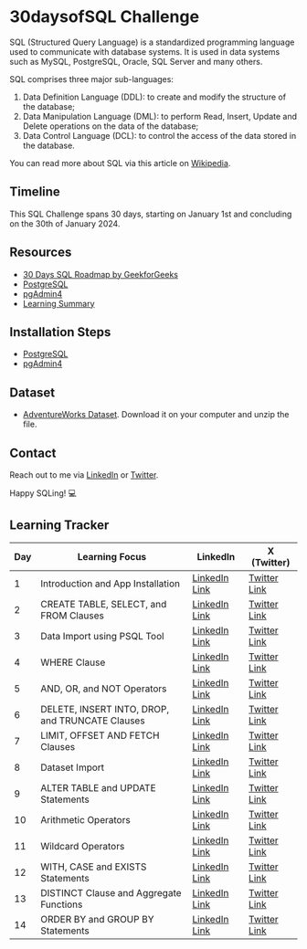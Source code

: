 # 30daysofSQL Challenge

SQL (Structured Query Language) is a standardized programming language used to communicate with database systems. It is used in data systems such as MySQL, PostgreSQL, Oracle, SQL Server and many others.

SQL comprises three major sub-languages:
1. Data Definition Language (DDL): to create and modify the structure of the database;
2. Data Manipulation Language (DML): to perform Read, Insert, Update and Delete operations on the data of the database;
3. Data Control Language (DCL): to control the access of the data stored in the database.

You can read more about SQL via this article on [Wikipedia](https://en.wikipedia.org/wiki/SQL).

## Timeline
This SQL Challenge spans 30 days, starting on January 1st and concluding on the 30th of January 2024.

## Resources
- [30 Days SQL Roadmap by GeekforGeeks](https://www.geeksforgeeks.org/30-days-of-sql-from-basic-to-advanced-level/)
- [PostgreSQL](https://www.postgresql.org/download/)
- [pgAdmin4](https://www.pgadmin.org/download/pgadmin-4-windows/)
- [Learning Summary](https://docs.google.com/document/d/1eMcrvgagJM3xtbZc4a1KDpIkQGHYNNlk4tAM8DUGk7E/edit?usp=sharing)

## Installation Steps
- [PostgreSQL](https://www.postgresqltutorial.com/postgresql-getting-started/install-postgresql/)
- [pgAdmin4](https://www.how2shout.com/how-to/2-ways-to-install-pgadmin-4-on-windows-11-or-10.html)

## Dataset
- [AdventureWorks Dataset](https://github.com/yusufokunlola/30daysofSQL/blob/main/AdventureWorks_dataset.zip).
  Download it on your computer and unzip the file.

## Contact
Reach out to me via [LinkedIn](https://www.linkedin.com/in/yusufokunlola/) or [Twitter](https://twitter.com/yaokunlola).

Happy SQLing! 💻 

## Learning Tracker
| Day | Learning Focus | LinkedIn | X (Twitter) |
|----------|----------|----------|----------|
| 1    | Introduction and App Installation     | [LinkedIn Link](https://www.linkedin.com/posts/yusufokunlola_30daysofsql-datamanagement-day1-activity-7147650421707198464-fMX9)     | [Twitter Link](https://x.com/yaokunlola/status/1741888701070737750)  |
| 2    | CREATE TABLE, SELECT, and FROM Clauses     | [LinkedIn Link](https://www.linkedin.com/posts/yusufokunlola_30daysofsql-sql-dataanalysis-activity-7147813762983460864-ujAt)     | [Twitter Link](https://x.com/yaokunlola/status/1742048071410946160)      |
| 3    | Data Import using PSQL Tool  | [LinkedIn Link](https://www.linkedin.com/posts/yusufokunlola_30daysofsql-sql-dataanalysis-activity-7148206371639881728-cH-e)      | [Twitter Link](https://x.com/yaokunlola/status/1742427169878401075)       |
| 4    | WHERE Clause   | [LinkedIn Link](https://www.linkedin.com/posts/yusufokunlola_30daysofsql-sql-dataanalysis-activity-7148568294680170496-DxNx)       | [Twitter Link](https://x.com/yaokunlola/status/1742803378923589973)      |
| 5    | AND, OR, and NOT Operators     | [LinkedIn Link](https://www.linkedin.com/posts/yusufokunlola_30daysofsql-sql-dataanalysis-activity-7148916066813956096-AJ4C)    | [Twitter Link ](https://x.com/yaokunlola/status/1743118832611266962)  |
| 6    | DELETE, INSERT INTO, DROP, and TRUNCATE Clauses      | [LinkedIn Link](https://www.linkedin.com/posts/yusufokunlola_30daysofsql-sql-dataanalysis-activity-7149293513434660864-sVJL)      | [Twitter Link](https://x.com/yaokunlola/status/1743431315620589684) |
| 7    | LIMIT, OFFSET AND FETCH Clauses       | [LinkedIn Link](https://www.linkedin.com/posts/yusufokunlola_30daysofsql-sql-dataanalysis-activity-7149664436557926400-oE8c)      | [Twitter Link](https://x.com/yaokunlola/status/1743899239975907611)   |
| 8    | Dataset Import      | [LinkedIn Link](https://www.linkedin.com/posts/yusufokunlola_30daysofsql-queries-postgresql-activity-7150018310351323136-hFfI)  |  [Twitter Link](https://x.com/yaokunlola/status/1744216384228192716)    |
| 9    | ALTER TABLE and UPDATE Statements   | [LinkedIn Link](https://www.linkedin.com/posts/yusufokunlola_30daysofsql-sql-dataanalysis-activity-7150380783780671489-E2gd)  |  [Twitter Link](https://x.com/yaokunlola/status/1744551752169378234)      |
| 10 | Arithmetic Operators | [LinkedIn Link](https://www.linkedin.com/posts/yusufokunlola_30daysofsql-30daysofsql-sql-activity-7150749368071946240-CUrH) | [Twitter Link](https://x.com/yaokunlola/status/1744985349246316571) |
| 11 | Wildcard Operators | [LinkedIn Link](https://www.linkedin.com/posts/yusufokunlola_30daysofsql-30daysofsql-sql-activity-7151098491698630656-Wu6J) | [Twitter Link](https://x.com/yaokunlola/status/1745333636809847199) |
| 12 | WITH, CASE and EXISTS Statements | [LinkedIn Link](https://www.linkedin.com/posts/yusufokunlola_30daysofsql-30daysofsql-sql-activity-7151437466455977984-Z9OS) | [Twitter Link](https://x.com/yaokunlola/status/1745673288704024806) |
| 13 | DISTINCT Clause and Aggregate Functions | [LinkedIn Link](https://www.linkedin.com/posts/yusufokunlola_30daysofsql-30daysofsql-sql-activity-7151822679665176577-T49w) | [Twitter Link](https://x.com/yaokunlola/status/1746009674971824500) |
| 14 | ORDER BY and GROUP BY Statements | [LinkedIn Link](https://www.linkedin.com/posts/yusufokunlola_30daysofsql-30daysofsql-sql-activity-7152168472800636930-GRv1) | [Twitter Link](https://twitter.com/yaokunlola/status/1746401494474096643) |


